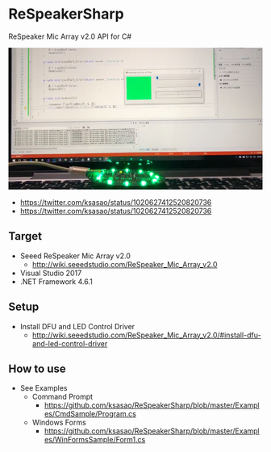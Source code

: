 # ReSpeakerSharp
ReSpeaker Mic Array v2.0 API for C#

![](Images/fig1.png)
- https://twitter.com/ksasao/status/1020627412520820736
- https://twitter.com/ksasao/status/1020627412520820736

## Target
- Seeed ReSpeaker Mic Array v2.0
  - http://wiki.seeedstudio.com/ReSpeaker_Mic_Array_v2.0
- Visual Studio 2017
- .NET Framework 4.6.1

## Setup
- Install DFU and LED Control Driver
  - http://wiki.seeedstudio.com/ReSpeaker_Mic_Array_v2.0/#install-dfu-and-led-control-driver

## How to use
- See Examples
  - Command Prompt
    - https://github.com/ksasao/ReSpeakerSharp/blob/master/Examples/CmdSample/Program.cs
  - Windows Forms
    - https://github.com/ksasao/ReSpeakerSharp/blob/master/Examples/WinFormsSample/Form1.cs